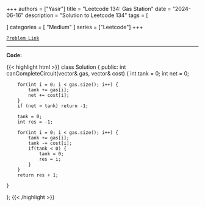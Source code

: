 
+++
authors = ["Yasir"]
title = "Leetcode 134: Gas Station"
date = "2024-06-16"
description = "Solution to Leetcode 134"
tags = [
    
]
categories = [
    "Medium"
]
series = ["Leetcode"]
+++



[`Problem Link`](https://leetcode.com/problems/gas-station/description/)

---

**Code:**

{{< highlight html >}}
class Solution {
public:
    int canCompleteCircuit(vector<int>& gas, vector<int>& cost) {
        int tank = 0;
        int net = 0;
        
        for(int i = 0; i < gas.size(); i++) {
            tank += gas[i];
            net += cost[i];
        }
        if (net > tank) return -1;
        
        tank = 0;
        int res = -1;
        
        for(int i = 0; i < gas.size(); i++) {
            tank += gas[i];
            tank -= cost[i];
            if(tank < 0) {
                tank = 0;
                res = i;
            }
        }
        return res + 1;
        
    }
};
{{< /highlight >}}

